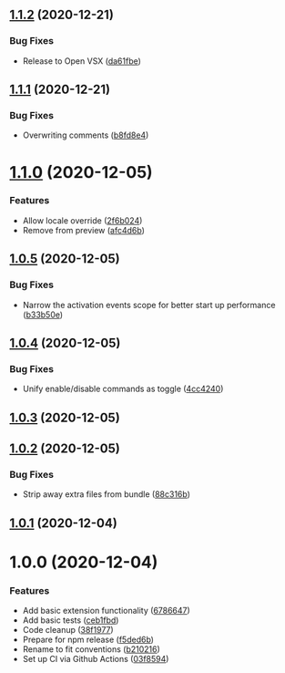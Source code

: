 ## [1.1.2](https://github.com/tumido/cron-explained/compare/v1.1.1...v1.1.2) (2020-12-21)


### Bug Fixes

* Release to Open VSX ([da61fbe](https://github.com/tumido/cron-explained/commit/da61fbe235bec156a139b3951d1a135c808fb1cf))

## [1.1.1](https://github.com/tumido/cron-explained/compare/v1.1.0...v1.1.1) (2020-12-21)


### Bug Fixes

* Overwriting comments ([b8fd8e4](https://github.com/tumido/cron-explained/commit/b8fd8e49a98c99e91aeb445865632ea1b7482c97))

# [1.1.0](https://github.com/tumido/cron-explained/compare/v1.0.5...v1.1.0) (2020-12-05)


### Features

* Allow locale override ([2f6b024](https://github.com/tumido/cron-explained/commit/2f6b02435222fe5210654fcff66b7a46c745dfbf))
* Remove from preview ([afc4d6b](https://github.com/tumido/cron-explained/commit/afc4d6b2cddb5dacfbd9df0810458c2f5cce7149))

## [1.0.5](https://github.com/tumido/cron-explained/compare/v1.0.4...v1.0.5) (2020-12-05)


### Bug Fixes

* Narrow the activation events scope for better start up performance ([b33b50e](https://github.com/tumido/cron-explained/commit/b33b50e50f37be56fa07eb72be1f6d38a0463951))

## [1.0.4](https://github.com/tumido/cron-explained/compare/v1.0.3...v1.0.4) (2020-12-05)


### Bug Fixes

* Unify enable/disable commands as toggle ([4cc4240](https://github.com/tumido/cron-explained/commit/4cc4240ee7cedeff92c29a455eb598f0a8a23280))

## [1.0.3](https://github.com/tumido/cron-explained/compare/v1.0.2...v1.0.3) (2020-12-05)

## [1.0.2](https://github.com/tumido/cron-explained/compare/v1.0.1...v1.0.2) (2020-12-05)


### Bug Fixes

* Strip away extra files from bundle ([88c316b](https://github.com/tumido/cron-explained/commit/88c316b05b56be3ea7bccde42413c2fd91d18752))

## [1.0.1](https://github.com/tumido/cron-explained/compare/v1.0.0...v1.0.1) (2020-12-04)

# 1.0.0 (2020-12-04)


### Features

* Add basic extension functionality ([6786647](https://github.com/tumido/cron-explained/commit/6786647f30eb6da7f79becc85643f44406891c69))
* Add basic tests ([ceb1fbd](https://github.com/tumido/cron-explained/commit/ceb1fbdf55cf1f9fba7601dc9b0a448a13d4f22e))
* Code cleanup ([38f1977](https://github.com/tumido/cron-explained/commit/38f1977cb16c8478a11b0b7ff48a1b3f5fe1373a))
* Prepare for npm release ([f5ded6b](https://github.com/tumido/cron-explained/commit/f5ded6bb23ac3046008d17a4df192e2d401439e3))
* Rename to fit conventions ([b210216](https://github.com/tumido/cron-explained/commit/b210216d33e5d62199a0d2c9f38ba8c27ae3a641))
* Set up CI via Github Actions ([03f8594](https://github.com/tumido/cron-explained/commit/03f8594aec9920a78d5f8e04fcd262a11182c273))
